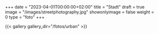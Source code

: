 +++
date = "2023-04-01T00:00:00+02:00"
title = "Stadt"
draft = true
image = "/images/streetphotography.jpg"
showonlyimage = false
weight = 0
type = "foto"
+++

{{< gallery gallery_dir="/fotos/urban" >}}

